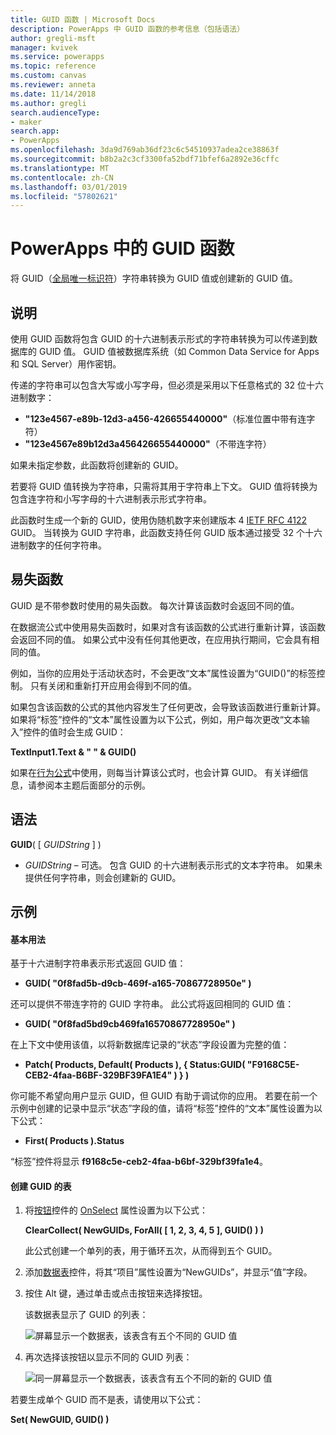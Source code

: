```yaml
---
title: GUID 函数 | Microsoft Docs
description: PowerApps 中 GUID 函数的参考信息（包括语法）
author: gregli-msft
manager: kvivek
ms.service: powerapps
ms.topic: reference
ms.custom: canvas
ms.reviewer: anneta
ms.date: 11/14/2018
ms.author: gregli
search.audienceType:
- maker
search.app:
- PowerApps
ms.openlocfilehash: 3da9d769ab36df23c6c54510937adea2ce38863f
ms.sourcegitcommit: b8b2a2c3cf3300fa52bdf71bfef6a2892e36cffc
ms.translationtype: MT
ms.contentlocale: zh-CN
ms.lasthandoff: 03/01/2019
ms.locfileid: "57802621"
---
```

# <a name="guid-function-in-powerapps"></a>PowerApps 中的 GUID 函数
将 GUID（[全局唯一标识符](https://en.wikipedia.org/wiki/Universally_unique_identifier)）字符串转换为 GUID 值或创建新的 GUID 值。

## <a name="description"></a>说明
使用 GUID 函数将包含 GUID 的十六进制表示形式的字符串转换为可以传递到数据库的 GUID 值。 GUID 值被数据库系统（如 Common Data Service for Apps 和 SQL Server）用作密钥。

传递的字符串可以包含大写或小写字母，但必须是采用以下任意格式的 32 位十六进制数字：

- **"123e4567-e89b-12d3-a456-426655440000"**（标准位置中带有连字符）
- **"123e4567e89b12d3a456426655440000"**（不带连字符）

如果未指定参数，此函数将创建新的 GUID。

若要将 GUID 值转换为字符串，只需将其用于字符串上下文。 GUID 值将转换为包含连字符和小写字母的十六进制表示形式字符串。 

此函数时生成一个新的 GUID，使用伪随机数字来创建版本 4 [IETF RFC 4122](https://www.ietf.org/rfc/rfc4122.txt) GUID。 当转换为 GUID 字符串，此函数支持任何 GUID 版本通过接受 32 个十六进制数字的任何字符串。

## <a name="volatile-functions"></a>易失函数
GUID 是不带参数时使用的易失函数。 每次计算该函数时会返回不同的值。  

在数据流公式中使用易失函数时，如果对含有该函数的公式进行重新计算，该函数会返回不同的值。 如果公式中没有任何其他更改，在应用执行期间，它会具有相同的值。

例如，当你的应用处于活动状态时，不会更改“文本”属性设置为“GUID()”的标签控制。 只有关闭和重新打开应用会得到不同的值。

如果包含该函数的公式的其他内容发生了任何更改，会导致该函数进行重新计算。 如果将“标签”控件的“文本”属性设置为以下公式，例如，用户每次更改“文本输入”控件的值时会生成 GUID：

**TextInput1.Text & " " & GUID()**

如果在[行为公式](../working-with-formulas-in-depth.md)中使用，则每当计算该公式时，也会计算 GUID。 有关详细信息，请参阅本主题后面部分的示例。

## <a name="syntax"></a>语法
**GUID**( [ *GUIDString* ] )

* *GUIDString* – 可选。  包含 GUID 的十六进制表示形式的文本字符串。 如果未提供任何字符串，则会创建新的 GUID。

## <a name="examples"></a>示例

#### <a name="basic-usage"></a>基本用法

基于十六进制字符串表示形式返回 GUID 值：

* **GUID( "0f8fad5b-d9cb-469f-a165-70867728950e" )**

还可以提供不带连字符的 GUID 字符串。 此公式将返回相同的 GUID 值：

* **GUID( "0f8fad5bd9cb469fa16570867728950e" )**

在上下文中使用该值，以将新数据库记录的“状态”字段设置为完整的值：

* **Patch( Products, Default( Products ), { Status:GUID( "F9168C5E-CEB2-4faa-B6BF-329BF39FA1E4" ) } )**

你可能不希望向用户显示 GUID，但 GUID 有助于调试你的应用。 若要在前一个示例中创建的记录中显示“状态”字段的值，请将“标签”控件的“文本”属性设置为以下公式：

* **First( Products ).Status**

“标签”控件将显示 **f9168c5e-ceb2-4faa-b6bf-329bf39fa1e4**。

#### <a name="create-a-table-of-guids"></a>创建 GUID 的表

1. 将[按钮](../controls/control-button.md)控件的 [OnSelect](../controls/properties-core.md) 属性设置为以下公式：

    **ClearCollect( NewGUIDs, ForAll( [ 1, 2, 3, 4, 5 ], GUID() ) )**

    此公式创建一个单列的表，用于循环五次，从而得到五个 GUID。

1. 添加[数据表](../controls/control-data-table.md)控件，将其“项目”属性设置为“NewGUIDs”，并显示“值”字段。

1. 按住 Alt 键，通过单击或点击按钮来选择按钮。

    该数据表显示了 GUID 的列表：

    ![屏幕显示一个数据表，该表含有五个不同的 GUID 值](media/function-guid/guid-collection-1.png)

1. 再次选择该按钮以显示不同的 GUID 列表：

    ![同一屏幕显示一个数据表，该表含有五个不同的新的 GUID 值](media/function-guid/guid-collection-2.png)

若要生成单个 GUID 而不是表，请使用以下公式：

**Set( NewGUID, GUID() )**
